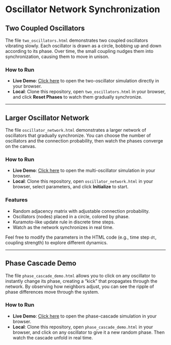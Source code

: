 # Oscillator Network Synchronization

## Two Coupled Oscillators

The file `two_oscillators.html` demonstrates two coupled oscillators vibrating slowly. Each oscillator is drawn as a circle, bobbing up and down according to its phase. Over time, the small coupling nudges them into synchronization, causing them to move in unison.

### How to Run

- **Live Demo**: [Click here](https://galenwilkerson.github.io/two_oscillators.html) to open the two-oscillator simulation directly in your browser.
- **Local**: Clone this repository, open `two_oscillators.html` in your browser, and click **Reset Phases** to watch them gradually synchronize.

---

## Larger Oscillator Network

The file `oscillator_network.html` demonstrates a larger network of oscillators that gradually synchronize. You can choose the number of oscillators and the connection probability, then watch the phases converge on the canvas.

### How to Run

- **Live Demo**: [Click here](https://galenwilkerson.github.io/oscillator_network.html) to open the multi-oscillator simulation in your browser.
- **Local**: Clone this repository, open `oscillator_network.html` in your browser, select parameters, and click **Initialize** to start.

### Features
- Random adjacency matrix with adjustable connection probability.
- Oscillators (nodes) placed in a circle, colored by phase.
- Kuramoto-like update rule in discrete time steps.
- Watch as the network synchronizes in real time.

Feel free to modify the parameters in the HTML code (e.g., time step `dt`, coupling strength) to explore different dynamics.

---

## Phase Cascade Demo

The file `phase_cascade_demo.html` allows you to click on any oscillator to instantly change its phase, creating a “kick” that propagates through the network. By observing how neighbors adjust, you can see the ripple of phase differences move through the system.

### How to Run

- **Live Demo**: [Click here](https://galenwilkerson.github.io/phase_cascade_demo.html) to open the phase-cascade simulation in your browser.
- **Local**: Clone this repository, open `phase_cascade_demo.html` in your browser, and click on any oscillator to give it a new random phase. Then watch the cascade unfold in real time.
